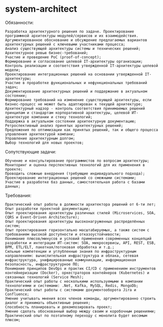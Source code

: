 # system-architect
Обязанности:

    Разработка архитектурного решения по задаче. Проектирование программной архитектуры модулей/сервисов и их взаимодействия. Аргументированное обоснование и обсуждение предлагаемых вариантов архитектурных решений с ключевыми участниками процесса;
    Анализ существующей архитектуры системы и технических решений;
    Архитектурное ревью бизнес-требований;
    Участие и проведение PoC (proof-of-concept);
    Формирование и согласование целевой IT-архитектуры организации;
    Контроль реализации и соответствия утвержденной IT-архитектуры целевой модели;
    Проектирование интеграционных решений на основании утвержденной IT-архитектуры;
    Участие в проработке функциональных и нефункциональных требований задач;
    Документирование архитектурных решений и поддержание в актуальном состоянии;
    Формирование требований на изменение существующей архитектуры, если бизнес-процесс не может быть адаптирован к текущей архитектуре;
    Архитектурный надзор - контроль соответствия принимаемых решений принципам и стандартам корпоративной архитектуры, целевой ИТ-архитектуре компании и стеку технологий;
    Поддержка в актуальном состоянии архитектурную документацию;
    Ретроспективный анализ принятых архитектурных решений; 
    Предложения по оптимизации как принятых решений, так и общего процесса управления архитектурой компани;
    Управление архитектурным долгом;
    Выбор технологий для новых проектов;
   
Сопутствующие задачи:

    Обучение и консультирование программистов по вопросам архитектуры;
    Мониторинг и оценка перспективных технологий для их применения в проекте;
    Проводить сложные внедрения (требующие индивидуального подхода);
    Проектирование интеграционных решений со смежными системами;
    Участие в разработке баз данных, самостоятельная работа с базами данных;

Требования:

    Практический опыт работы в должности архитектора решений от 6-ти лет;
    Опыт разработки проектной документации;
    Опыт проектирования архитектуры различных стилей (Microservices, SOA, CQRS и Event-Driven Architecture); 
    Опыт проектирования архитектуры высоконагруженных распределённых систем;
    Опыт проектирования горизонтально масштабируемых, а также систем с требованием высокой доступности и отказоустойчивости;    
    Понимание плюсов/минусов и условий применения современных концепций разработки и интеграции ИТ-систем: SOA, микросервисы, API, REST, ESB, BPM, ETL/ELT, пакетная/потоковая обработка и т.д.;
    Сильные компетенции и углубленные знания по инфраструктурным направлениям: вычислительная инфраструктура и облака, сетевая инфраструктура, унифицированные коммуникации, информационная безопасность, инфраструктурное ПО;    
    Понимание принципов DevOps и практик CI/CD с применением инструментов контейнеризации (Docker), оркестраторов контейнеров (Kubernetes) и связанных технологий (Service Mesh);
    Практический опыт работы с несколькими используемыми в компании технологиями и системами: .Net, Kafka, MySQL, Redis, MongoDb;
    Практический опыт работы с системами документооборота Jira и Confluence;
    Умение учитывать мнения всех членов команды, аргументированно строить диалог и принимать объективные решения;
    Способность планировать и декомпозировать проект;
    Умение сделать обоснованный выбор между своим и коробочным решениями;
    Практический опыт по поэтапному переходу с монолита будет весомым плюсом;
